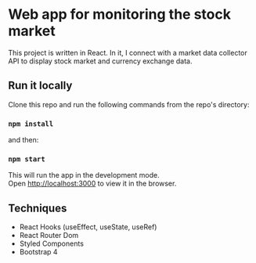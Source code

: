 # Web app for monitoring the stock market

This project is written in React. In it, I connect with a market data collector API to display stock market and currency exchange data.

## Run it locally

Clone this repo and run the following commands from the repo's directory:

### `npm install`

and then:

### `npm start`

This will run the app in the development mode.\
Open [http://localhost:3000](http://localhost:3000) to view it in the browser.

## Techniques

- React Hooks (useEffect, useState, useRef)
- React Router Dom
- Styled Components
- Bootstrap 4
